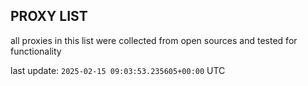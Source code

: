 ## PROXY LIST

all proxies in this list were collected from open sources and tested for functionality

last update: `2025-02-15 09:03:53.235605+00:00` UTC